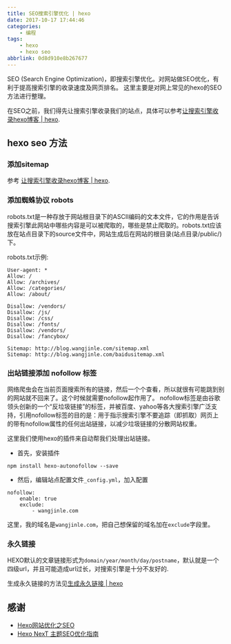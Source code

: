 ```yaml
---
title: SEO搜索引擎优化 | hexo
date: 2017-10-17 17:44:46
categories:
    - 编程
tags:
    - hexo
    - hexo seo
abbrlink: 0d8d910e8b267677
---
```


SEO (Search Engine Optimization)，即搜索引擎优化。对网站做SEO优化，有利于提高搜索引擎的收录速度及网页排名。
这里主要是对网上常见的hexo的SEO方法进行整理。

在SEO之前，我们得先让搜索引擎收录我们的站点，具体可以参考[让搜索引擎收录hexo博客 | hexo](http://blog.wangjinle.com/posts/27104d21b87c0633.html).

## hexo seo 方法

### 添加sitemap

参考 [让搜索引擎收录hexo博客 | hexo](http://blog.wangjinle.com/posts/27104d21b87c0633.html).

### 添加蜘蛛协议 robots

robots.txt是一种存放于网站根目录下的ASCII编码的文本文件，它的作用是告诉搜索引擎此网站中哪些内容是可以被爬取的，哪些是禁止爬取的。robots.txt应该放在站点目录下的source文件中，网站生成后在网站的根目录(站点目录/public/)下。

robots.txt示例:
```
User-agent: *
Allow: /
Allow: /archives/
Allow: /categories/
Allow: /about/

Disallow: /vendors/
Disallow: /js/
Disallow: /css/
Disallow: /fonts/
Disallow: /vendors/
Disallow: /fancybox/

Sitemap: http://blog.wangjinle.com/sitemap.xml
Sitemap: http://blog.wangjinle.com/baidusitemap.xml
```

### 出站链接添加 nofollow 标签

网络爬虫会在当前页面搜索所有的链接，然后一个个查看，所以就很有可能跳到别的网站就不回来了。这个时候就需要nofollow起作用了。
nofollow标签是由谷歌领头创新的一个“反垃圾链接”的标签，并被百度、yahoo等各大搜索引擎广泛支持，引用nofollow标签的目的是：用于指示搜索引擎不要追踪（即抓取）网页上的带有nofollow属性的任何出站链接，以减少垃圾链接的分散网站权重。

这里我们使用hexo的插件来自动帮我们处理出站链接。

* 首先，安装插件
```
npm install hexo-autonofollow --save
```

* 然后，编辑站点配置文件`_config.yml`，加入配置
```
nofollow:
    enable: true
    exclude:
        - wangjinle.com
```
这里，我的域名是`wangjinle.com`，把自己想保留的域名加在`exclude`字段里。

### 永久链接

HEXO默认的文章链接形式为`domain/year/month/day/postname`，默认就是一个四级url，并且可能造成url过长，对搜索引擎是十分不友好的.

生成永久链接的方法见[生成永久链接 | hexo](http://www.wangjinle.com/posts/313ea05a1562b260.html)

## 感谢

* [Hexo网站优化之SEO](http://www.jeyzhang.com/hexo-website-seo.html)
* [Hexo NexT 主题SEO优化指南](https://blog.paddings.cn/2016/08/16/blog/Hexo-NexT-SEO/)

